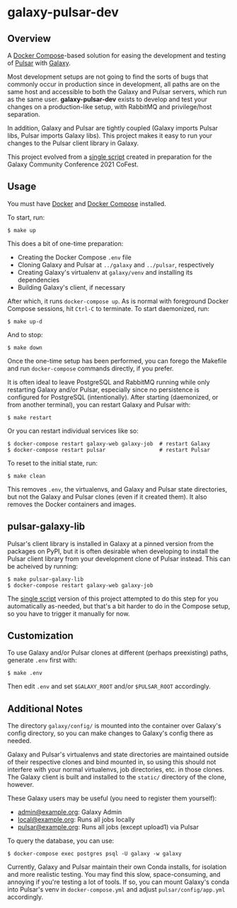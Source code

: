 # galaxy-pulsar-dev

## Overview

A [Docker Compose][docker-compose]-based solution for easing the development and testing of [Pulsar][pulsar] with
[Galaxy][galaxy].

Most development setups are not going to find the sorts of bugs that commonly occur in production since in development,
all paths are on the same host and accessible to both the Galaxy and Pulsar servers, which run as the same user.
**galaxy-pulsar-dev** exists to develop and test your changes on a production-like setup, with RabbitMQ and
privilege/host separation.

In addition, Galaxy and Pulsar are tightly coupled (Galaxy imports Pulsar libs, Pulsar imports Galaxy libs). This
project makes it easy to run your changes to the Pulsar client library in Galaxy.

This project evolved from a [single script][single-script] created in preparation for the Galaxy Community Conference
2021 CoFest.

## Usage

You must have [Docker][get-docker] and [Docker Compose][docker-compose] installed.

To start, run:

```console
$ make up
```

This does a bit of one-time preparation:

- Creating the Docker Compose `.env` file
- Cloning Galaxy and Pulsar at `../galaxy` and `../pulsar`, respectively
- Creating Galaxy's virtualenv at `galaxy/venv` and installing its dependencies
- Building Galaxy's client, if necessary

After which, it runs `docker-compose up`. As is normal with foreground Docker Compose sessions, hit `Ctrl-C` to
terminate. To start daemonized, run:

```console
$ make up-d
```

And to stop:

```console
$ make down
```

Once the one-time setup has been performed, you can forego the Makefile and run `docker-compose` commands directly, if
you prefer.

It is often ideal to leave PostgreSQL and RabbitMQ running while only restarting Galaxy and/or Pulsar, especially since
no persistence is configured for PostgreSQL (intentionally). After starting (daemonized, or from another terminal), you
can restart Galaxy and Pulsar with:

```console
$ make restart
```

Or you can restart individual services like so:

```console
$ docker-compose restart galaxy-web galaxy-job  # restart Galaxy
$ docker-compose restart pulsar                 # restart Pulsar
```

To reset to the initial state, run:

```console
$ make clean
```

This removes `.env`, the virtualenvs, and Galaxy and Pulsar state directories, but not the Galaxy and Pulsar clones
(even if it created them). It also removes the Docker containers and images.

## pulsar-galaxy-lib

Pulsar's client library is installed in Galaxy at a pinned version from the packages on PyPI, but it is often desirable
when developing to install the Pulsar client library from your development clone of Pulsar instead. This can be acheived
by running:

```console
$ make pulsar-galaxy-lib
$ docker-compose restart galaxy-web galaxy-job
```

The [single script][single-script] version of this project attempted to do this step for you automatically as-needed,
but that's a bit harder to do in the Compose setup, so you have to trigger it manually for now.

## Customization

To use Galaxy and/or Pulsar clones at different (perhaps preexisting) paths, generate `.env` first with:

```console
$ make .env
```

Then edit `.env` and set `$GALAXY_ROOT` and/or `$PULSAR_ROOT` accordingly.

## Additional Notes

The directory `galaxy/config/` is mounted into the container over Galaxy's config directory, so you can make changes to
Galaxy's config there as needed.

Galaxy and Pulsar's virtualenvs and state directories are maintained outside of their respective clones and bind mounted
in, so using this should not interfere with your normal virtualenvs, job directories, etc. in those clones. The Galaxy
client is built and installed to the `static/` directory of the clone, however.

These Galaxy users may be useful (you need to register them yourself):
  - admin@example.org: Galaxy Admin
  - local@example.org: Runs all jobs locally
  - pulsar@example.org: Runs all jobs (except upload1) via Pulsar

To query the database, you can use:

```console
$ docker-compose exec postgres psql -U galaxy -w galaxy
```

Currently, Galaxy and Pulsar maintain their own Conda installs, for isolation and more realistic testing. You may find
this slow, space-consuming, and annoying if you're testing a lot of tools. If so, you can mount Galaxy's conda into
Pulsar's venv in `docker-compose.yml` and adjust `pulsar/config/app.yml` accordingly.

[docker-compose]: https://docs.docker.com/compose/
[pulsar]: https://github.com/galaxyproject/pulsar/
[galaxy]: https://github.com/galaxyproject/galaxy/
[single-script]: https://gist.github.com/natefoo/f4ddd72f1a07a70f6703d1b640deef17
[get-docker]: https://docs.docker.com/get-docker/
